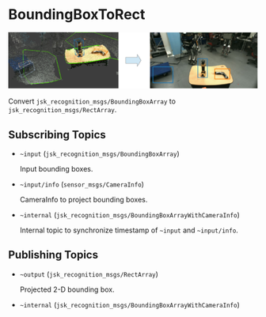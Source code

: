 # BoundingBoxToRect
![](images/bounding_box_to_rect.png)

Convert `jsk_recognition_msgs/BoundingBoxArray` to `jsk_recognition_msgs/RectArray`.

## Subscribing Topics
* `~input` (`jsk_recognition_msgs/BoundingBoxArray`)

  Input bounding boxes.
* `~input/info` (`sensor_msgs/CameraInfo`)

  CameraInfo to project bounding boxes.

* `~internal` (`jsk_recognition_msgs/BoundingBoxArrayWithCameraInfo`)

  Internal topic to synchronize timestamp of `~input` and `~input/info`.

## Publishing Topics
* `~output` (`jsk_recognition_msgs/RectArray`)

  Projected 2-D bounding box.

* `~internal` (`jsk_recognition_msgs/BoundingBoxArrayWithCameraInfo`)

